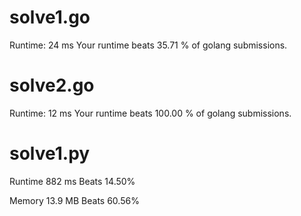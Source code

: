# solve1.go

Runtime: 24 ms Your runtime beats 35.71 % of golang submissions.

# solve2.go

Runtime: 12 ms Your runtime beats 100.00 % of golang submissions.

# solve1.py

Runtime 882 ms Beats 14.50%

Memory 13.9 MB Beats 60.56%
